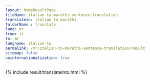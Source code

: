 ```yaml
---
layout: homeResultPage
fileName: italian-to-marathi-sentence-translation
translatein: italian_to_marathi
folderName : translate
lang: mr
from: it
to: mr
langname: italian-to
permalink: /mr/italian-to-marathi-sentence-translation/result
sitemap: false
nointernationalization: true
---
```

{% include result/translateinto.html %}

<script src="/js/result/translation.js" data-foldername="{{page.folderName}}" data-lang="{{page.lang}}"></script>
